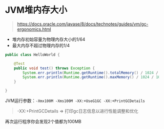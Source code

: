 # JVM堆内存大小

> https://docs.oracle.com/javase/8/docs/technotes/guides/vm/gc-ergonomics.html

- 堆内存初始容量为物理内存大小的1/64
- 最大内存不超过物理内存的1/4

```java
public class HelloWorld {

    @Test
    public void test() throws Exception {
        System.err.println(Runtime.getRuntime().totalMemory() / 1024 / 1024 + "MB"); // 366MB
        System.err.println(Runtime.getRuntime().maxMemory() / 1024 / 1024 + "MB"); // 5428MB
    }

}
```

JVM运行参数：`-Xmx100M -Xms100M -XX:+UseG1GC -XX:+PrintGCDetails`

> -XX:+PrintGCDetails =>  打印gc日志信息以进行性能调整和优化

再次运行程序你会发现2个值都为100MB


